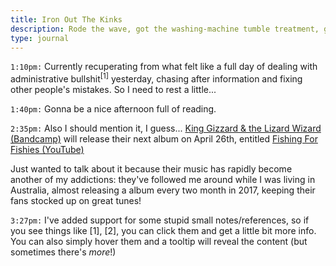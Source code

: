 ```yaml
---
title: Iron Out The Kinks
description: Rode the wave, got the washing-machine tumble treatment, got put through the wringer...
type: journal
---
```


`1:10pm:` Currently recuperating from what felt like a full day of dealing with administrative bullshit<sup title="I know I said this was a self-censored, curseword-free blog in an earlier post, but fuck that" data-more="... I mean, this blog is supposed to be about free expression, free speech, a place where I can write whatever I want; and self-censorship is sort of a slap in the face of free speech, in my opinion.">[1]</sup> yesterday, chasing after information and fixing other people's mistakes. So I need to rest a little...

`1:40pm:` Gonna be a nice afternoon full of reading.

`2:35pm:` Also I should mention it, I guess... [King Gizzard & the Lizard Wizard (Bandcamp)](http://kinggizzard.bandcamp.com) will release their next album on April 26th, entitled [Fishing For Fishies (YouTube)](https://www.youtube.com/watch?v=beIDKFwXam0)

Just wanted to talk about it because their music has rapidly become another of my addictions: they've followed me around while I was living in Australia, almost releasing a album every two month in 2017, keeping their fans stocked up on great tunes!

`3:27pm:` I've added support for some stupid small notes/references, so if you see things like [1], [2], you can click them and get a little bit more info. You can also simply hover them and a tooltip will reveal the content (but sometimes there's _more_!)
